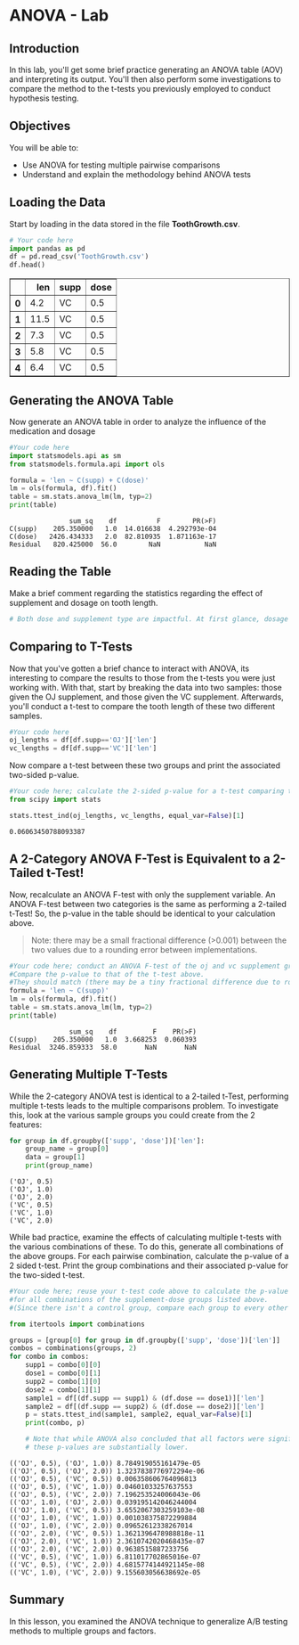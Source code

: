 
# ANOVA  - Lab

## Introduction

In this lab, you'll get some brief practice generating an ANOVA table (AOV) and interpreting its output. You'll then also perform some investigations to compare the method to the t-tests you previously employed to conduct hypothesis testing.

## Objectives

You will be able to:
* Use ANOVA for testing multiple pairwise comparisons
* Understand and explain the methodology behind ANOVA tests

## Loading the Data

Start by loading in the data stored in the file **ToothGrowth.csv**.


```python
# Your code here
import pandas as pd
df = pd.read_csv('ToothGrowth.csv')
df.head()
```




<div>
<style scoped>
    .dataframe tbody tr th:only-of-type {
        vertical-align: middle;
    }

    .dataframe tbody tr th {
        vertical-align: top;
    }

    .dataframe thead th {
        text-align: right;
    }
</style>
<table border="1" class="dataframe">
  <thead>
    <tr style="text-align: right;">
      <th></th>
      <th>len</th>
      <th>supp</th>
      <th>dose</th>
    </tr>
  </thead>
  <tbody>
    <tr>
      <th>0</th>
      <td>4.2</td>
      <td>VC</td>
      <td>0.5</td>
    </tr>
    <tr>
      <th>1</th>
      <td>11.5</td>
      <td>VC</td>
      <td>0.5</td>
    </tr>
    <tr>
      <th>2</th>
      <td>7.3</td>
      <td>VC</td>
      <td>0.5</td>
    </tr>
    <tr>
      <th>3</th>
      <td>5.8</td>
      <td>VC</td>
      <td>0.5</td>
    </tr>
    <tr>
      <th>4</th>
      <td>6.4</td>
      <td>VC</td>
      <td>0.5</td>
    </tr>
  </tbody>
</table>
</div>



## Generating the ANOVA Table

Now generate an ANOVA table in order to analyze the influence of the medication and dosage 


```python
#Your code here
import statsmodels.api as sm
from statsmodels.formula.api import ols

formula = 'len ~ C(supp) + C(dose)'
lm = ols(formula, df).fit()
table = sm.stats.anova_lm(lm, typ=2)
print(table)
```

                   sum_sq    df          F        PR(>F)
    C(supp)    205.350000   1.0  14.016638  4.292793e-04
    C(dose)   2426.434333   2.0  82.810935  1.871163e-17
    Residual   820.425000  56.0        NaN           NaN


## Reading the Table

Make a brief comment regarding the statistics regarding the effect of supplement and dosage on tooth length.


```python
# Both dose and supplement type are impactful. At first glance, dosage seems to be the more impactful of the two.
```

## Comparing to T-Tests

Now that you've gotten a brief chance to interact with ANOVA, its interesting to compare the results to those from the t-tests you were just working with. With that, start by breaking the data into two samples: those given the OJ supplement, and those given the VC supplement. Afterwards, you'll conduct a t-test to compare the tooth length of these two different samples.


```python
#Your code here
oj_lengths = df[df.supp=='OJ']['len']
vc_lengths = df[df.supp=='VC']['len']
```

Now compare a t-test between these two groups and print the associated two-sided p-value.


```python
#Your code here; calculate the 2-sided p-value for a t-test comparing the two supplement groups.
from scipy import stats

stats.ttest_ind(oj_lengths, vc_lengths, equal_var=False)[1]
```




    0.06063450788093387



## A 2-Category ANOVA F-Test is Equivalent to a 2-Tailed t-Test!

Now, recalculate an ANOVA F-test with only the supplement variable. An ANOVA F-test between two categories is the same as performing a 2-tailed t-Test! So, the p-value in the table should be identical to your calculation above.

> Note: there may be a small fractional difference (>0.001) between the two values due to a rounding error between implementations. 


```python
#Your code here; conduct an ANOVA F-test of the oj and vc supplement groups.
#Compare the p-value to that of the t-test above. 
#They should match (there may be a tiny fractional difference due to rounding errors in varying implementations)
formula = 'len ~ C(supp)'
lm = ols(formula, df).fit()
table = sm.stats.anova_lm(lm, typ=2)
print(table)
```

                   sum_sq    df         F    PR(>F)
    C(supp)    205.350000   1.0  3.668253  0.060393
    Residual  3246.859333  58.0       NaN       NaN


## Generating Multiple T-Tests

While the 2-category ANOVA test is identical to a 2-tailed t-Test, performing multiple t-tests leads to the multiple comparisons problem. To investigate this, look at the various sample groups you could create from the 2 features: 


```python
for group in df.groupby(['supp', 'dose'])['len']:
    group_name = group[0]
    data = group[1]
    print(group_name)
```

    ('OJ', 0.5)
    ('OJ', 1.0)
    ('OJ', 2.0)
    ('VC', 0.5)
    ('VC', 1.0)
    ('VC', 2.0)


While bad practice, examine the effects of calculating multiple t-tests with the various combinations of these. To do this, generate all combinations of the above groups. For each pairwise combination, calculate the p-value of a 2 sided t-test. Print the group combinations and their associated p-value for the two-sided t-test.


```python
#Your code here; reuse your t-test code above to calculate the p-value for a 2-sided t-test
#for all combinations of the supplement-dose groups listed above. 
#(Since there isn't a control group, compare each group to every other group.)

from itertools import combinations

groups = [group[0] for group in df.groupby(['supp', 'dose'])['len']]
combos = combinations(groups, 2)
for combo in combos:
    supp1 = combo[0][0]
    dose1 = combo[0][1]
    supp2 = combo[1][0]
    dose2 = combo[1][1]
    sample1 = df[(df.supp == supp1) & (df.dose == dose1)]['len']
    sample2 = df[(df.supp == supp2) & (df.dose == dose2)]['len']
    p = stats.ttest_ind(sample1, sample2, equal_var=False)[1]
    print(combo, p)

    # Note that while ANOVA also concluded that all factors were significant, 
    # these p-values are substantially lower.
```

    (('OJ', 0.5), ('OJ', 1.0)) 8.784919055161479e-05
    (('OJ', 0.5), ('OJ', 2.0)) 1.3237838776972294e-06
    (('OJ', 0.5), ('VC', 0.5)) 0.006358606764096813
    (('OJ', 0.5), ('VC', 1.0)) 0.04601033257637553
    (('OJ', 0.5), ('VC', 2.0)) 7.196253524006043e-06
    (('OJ', 1.0), ('OJ', 2.0)) 0.039195142046244004
    (('OJ', 1.0), ('VC', 0.5)) 3.6552067303259103e-08
    (('OJ', 1.0), ('VC', 1.0)) 0.001038375872299884
    (('OJ', 1.0), ('VC', 2.0)) 0.09652612338267014
    (('OJ', 2.0), ('VC', 0.5)) 1.3621396478988818e-11
    (('OJ', 2.0), ('VC', 1.0)) 2.3610742020468435e-07
    (('OJ', 2.0), ('VC', 2.0)) 0.9638515887233756
    (('VC', 0.5), ('VC', 1.0)) 6.811017702865016e-07
    (('VC', 0.5), ('VC', 2.0)) 4.6815774144921145e-08
    (('VC', 1.0), ('VC', 2.0)) 9.155603056638692e-05


## Summary

In this lesson, you examined the ANOVA technique to generalize A/B testing methods to multiple groups and factors.
